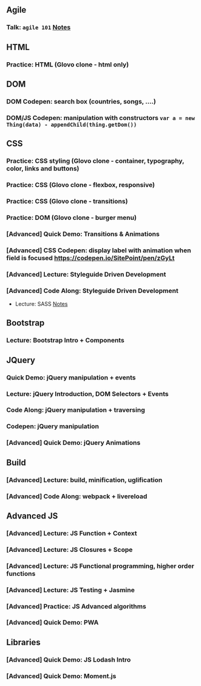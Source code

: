 ## Agile

### Talk: `agile 101` [Notes](./talk.md)

## HTML

### Practice: HTML (Glovo clone - html only)

## DOM

### DOM Codepen: search box (countries, songs, ....)
### DOM/JS Codepen: manipulation with constructors `var a = new Thing(data) - appendChild(thing.getDom())`

## CSS

### Practice: CSS styling (Glovo clone - container, typography, color, links and buttons)
### Practice: CSS (Glovo clone - flexbox, responsive)
### Practice: CSS (Glovo clone - transitions)
### Practice: DOM (Glovo clone - burger menu)
### [Advanced] Quick Demo: Transitions & Animations
### [Advanced] CSS Codepen: display label with animation when field is focused https://codepen.io/SitePoint/pen/zGyLt
### [Advanced] Lecture: Styleguide Driven Development
### [Advanced] Code Along: Styleguide Driven Development
- Lecture: SASS [Notes](./css-sass.md)

## Bootstrap

### Lecture: Bootstrap Intro + Components

## JQuery

### Quick Demo: jQuery manipulation + events
### Lecture: jQuery Introduction, DOM Selectors + Events
### Code Along: jQuery manipulation + traversing
### Codepen: jQuery manipulation
### [Advanced] Quick Demo: jQuery Animations

## Build

### [Advanced] Lecture: build, minification, uglification
### [Advanced] Code Along: webpack + livereload

## Advanced JS

### [Advanced] Lecture: JS Function + Context
### [Advanced] Lecture: JS Closures + Scope
### [Advanced] Lecture: JS Functional programming, higher order functions
### [Advanced] Lecture: JS Testing + Jasmine
### [Advanced] Practice: JS Advanced algorithms

### [Advanced] Quick Demo: PWA

## Libraries

### [Advanced] Quick Demo: JS Lodash Intro
### [Advanced] Quick Demo: Moment.js
